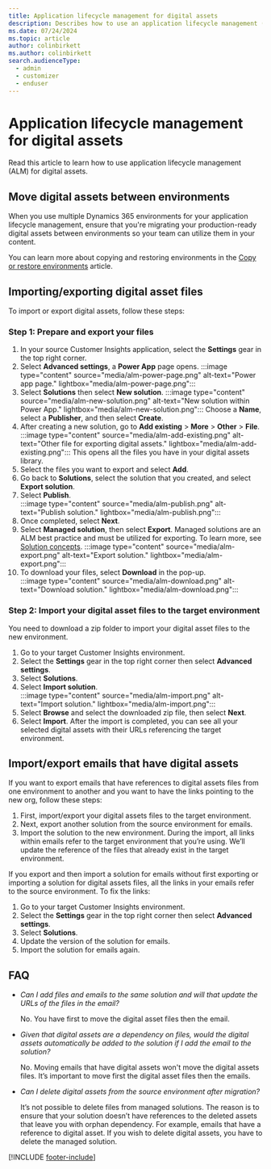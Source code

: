 ```yaml
---
title: Application lifecycle management for digital assets
description: Describes how to use an application lifecycle management (ALM) for digital assets in Dynamics 365 Customer Insights - Journeys.
ms.date: 07/24/2024
ms.topic: article
author: colinbirkett
ms.author: colinbirkett
search.audienceType: 
  - admin
  - customizer
  - enduser
---
```


# Application lifecycle management for digital assets

Read this article to learn how to use application lifecycle management (ALM) for digital assets.

## Move digital assets between environments

When you use multiple Dynamics 365 environments for your application lifecycle management, ensure that you're migrating your production-ready digital assets between environments so your team can utilize them in your content.

You can learn more about copying and restoring environments in the [Copy or restore environments](/dynamics365/customer-insights/journeys/copy-or-restore#copy-a-customer-insights---journeys-environment-to-another-environment) article.

## Importing/exporting digital asset files

To import or export digital assets, follow these steps:

### Step 1: Prepare and export your files

1. In your source Customer Insights application, select the **Settings** gear in the top right corner.
1. Select **Advanced settings**, a **Power App** page opens.
    :::image type="content" source="media/alm-power-page.png" alt-text="Power app page." lightbox="media/alm-power-page.png":::
1. Select **Solutions** then select **New solution**.
    :::image type="content" source="media/alm-new-solution.png" alt-text="New solution within Power App." lightbox="media/alm-new-solution.png":::
    Choose a **Name**, select a **Publisher**, and then select **Create**.
1. After creating a new solution, go to **Add existing** > **More** > **Other** > **File**.  
    :::image type="content" source="media/alm-add-existing.png" alt-text="Other file for exporting digital assets." lightbox="media/alm-add-existing.png":::
    This opens all the files you have in your digital assets library.
1. Select the files you want to export and select **Add**.
1. Go back to **Solutions**, select the solution that you created, and select **Export solution**.
1. Select **Publish**.  
    :::image type="content" source="media/alm-publish.png" alt-text="Publish solution." lightbox="media/alm-publish.png":::
1. Once completed, select **Next**.
1. Select **Managed solution**, then select **Export**. Managed solutions are an ALM best practice and must be utilized for exporting. To learn more, see [Solution concepts](/power-platform/alm/solution-concepts-alm#managed-and-unmanaged-solutions).
    :::image type="content" source="media/alm-export.png" alt-text="Export solution." lightbox="media/alm-export.png":::
1. To download your files, select **Download** in the pop-up.  
    :::image type="content" source="media/alm-download.png" alt-text="Download solution." lightbox="media/alm-download.png":::

### Step 2: Import your digital asset files to the target environment

You need to download a zip folder to import your digital asset files to the new environment.

1. Go to your target Customer Insights environment.
1. Select the **Settings** gear in the top right corner then select **Advanced settings**.
1. Select **Solutions**.
1. Select **Import solution**.  
    :::image type="content" source="media/alm-import.png" alt-text="Import solution." lightbox="media/alm-import.png":::
1. Select **Browse** and select the downloaded zip file, then select **Next**.
1. Select **Import**. After the import is completed, you can see all your selected digital assets with their URLs referencing the target environment.

## Import/export emails that have digital assets

If you want to export emails that have references to digital assets files from one environment to another and you want to have the links pointing to the new org, follow these steps:

1. First, import/export your digital assets files to the target environment.
1. Next, export another solution from the source environment for emails.
1. Import the solution to the new environment. During the import, all links within emails refer to the target environment that you’re using. We’ll update the reference of the files that already exist in the target environment.

If you export and then import a solution for emails without first exporting or importing a solution for digital assets files, all the links in your emails refer to the source environment. To fix the links:

1. Go to your target Customer Insights environment.
1. Select the **Settings** gear in the top right corner then select **Advanced settings**.
1. Select **Solutions**.
1. Update the version of the solution for emails.
1. Import the solution for emails again.

## FAQ

- *Can I add files and emails to the same solution and will that update the URLs of the files in the email?*
    
    No. You have first to move the digital asset files then the email.

- *Given that digital assets are a dependency on files, would the digital assets automatically be added to the solution if I add the email to the solution?*
    
    No. Moving emails that have digital assets won't move the digital assets files. It’s important to move first the digital asset files then the emails.

- *Can I delete digital assets from the source environment after migration?*
    
    It’s not possible to delete files from managed solutions. The reason is to ensure that your solution doesn’t have references to the deleted assets that leave you with orphan dependency. For example, emails that have a reference to digital asset. If you wish to delete digital assets, you have to delete the managed solution.

[!INCLUDE [footer-include](./includes/footer-banner.md)]
